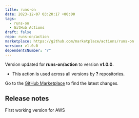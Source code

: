 ```yaml
---
title: runs-on
date: 2023-12-07 03:20:17 +00:00
tags:
  - runs-on
  - GitHub Actions
draft: false
repo: runs-on/action
marketplace: https://github.com/marketplace/actions/runs-on
version: v1.0.0
dependentsNumber: "?"
---
```



Version updated for **runs-on/action** to version **v1.0.0**.
- This action is used across all versions by **?** repositories.

Go to the [GitHub Marketplace](https://github.com/marketplace/actions/runs-on) to find the latest changes.

## Release notes

First working version for AWS
